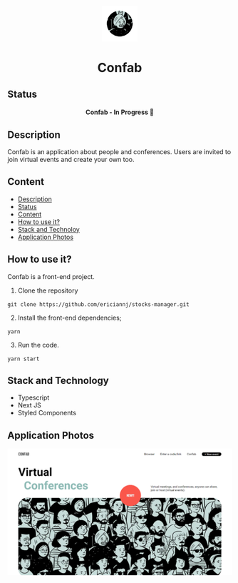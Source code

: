 <p align="center">
	<img src="./public/assets/images/confab02.png" width="80">
</p>

<h1 align="center">Confab</h1>

## Status

<h4 align="center"> 
	Confab - In Progress 🚧
</h4>

## Description

Confab is an application about people and conferences. Users are invited to join virtual events and create your own too.

## Content

-   [Description](#description)
-   [Status](#status)
-   [Content](#content)
-   [How to use it?](#how-to-use-it)
-   [Stack and Technoloy](#stack-and-technology)
-   [Application Photos](#application-photos)

## How to use it?

Confab is a front-end project.

1. Clone the repository

```
git clone https://github.com/ericiannj/stocks-manager.git
```

2. Install the front-end dependencies;

```
yarn
```

3. Run the code.

```
yarn start
```

## Stack and Technology

-   Typescript
-   Next JS
-   Styled Components

## Application Photos

<img src="./public/assets/images/confab01.png">
